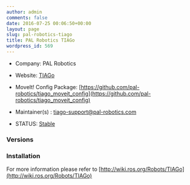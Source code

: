 ```yaml
---
author: admin
comments: false
date: 2016-07-25 00:06:50+00:00
layout: page
slug: pal-robotics-tiago
title: PAL Robotics TIAGo
wordpress_id: 569
---
```




  * Company: PAL Robotics


  * Website: [TIAGo](http://tiago.pal-robotics.com/)


  * MoveIt! Config Package: [https://github.com/pal-robotics/tiago_moveit_config](https://github.com/pal-robotics/tiago_moveit_config)


  * Maintainer(s) : tiago-support@pal-robotics.com


  * STATUS: [Stable](/about/moveit-status#status-code-robots)




### Versions








### Installation

For more information please refer to [http://wiki.ros.org/Robots/TIAGo](http://wiki.ros.org/Robots/TIAGo)
